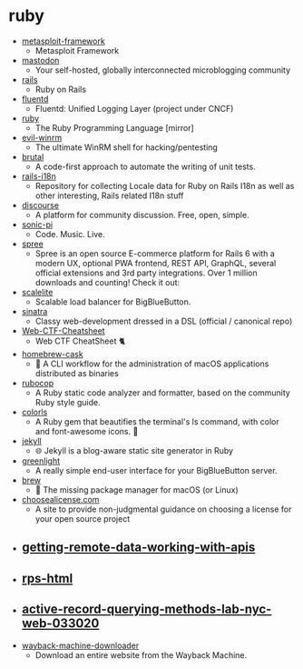 # ruby
- [metasploit-framework](https://github.com/rapid7/metasploit-framework)
  - Metasploit Framework
- [mastodon](https://github.com/tootsuite/mastodon)
  - Your self-hosted, globally interconnected microblogging community
- [rails](https://github.com/rails/rails)
  - Ruby on Rails
- [fluentd](https://github.com/fluent/fluentd)
  - Fluentd: Unified Logging Layer (project under CNCF)
- [ruby](https://github.com/ruby/ruby)
  - The Ruby Programming Language [mirror]
- [evil-winrm](https://github.com/Hackplayers/evil-winrm)
  - The ultimate WinRM shell for hacking/pentesting
- [brutal](https://github.com/fixrb/brutal)
  - A code-first approach to automate the writing of unit tests.
- [rails-i18n](https://github.com/svenfuchs/rails-i18n)
  - Repository for collecting Locale data for Ruby on Rails I18n as well as other interesting, Rails related I18n stuff
- [discourse](https://github.com/discourse/discourse)
  - A platform for community discussion. Free, open, simple.
- [sonic-pi](https://github.com/samaaron/sonic-pi)
  - Code. Music. Live.
- [spree](https://github.com/spree/spree)
  - Spree is an open source E-commerce platform for Rails 6 with a modern UX, optional PWA frontend, REST API, GraphQL, several official extensions and 3rd party integrations. Over 1 million downloads and counting! Check it out:
- [scalelite](https://github.com/blindsidenetworks/scalelite)
  - Scalable load balancer for BigBlueButton.
- [sinatra](https://github.com/sinatra/sinatra)
  - Classy web-development dressed in a DSL (official / canonical repo)
- [Web-CTF-Cheatsheet](https://github.com/w181496/Web-CTF-Cheatsheet)
  - Web CTF CheatSheet 🐈
- [homebrew-cask](https://github.com/Homebrew/homebrew-cask)
  - 🍻 A CLI workflow for the administration of macOS applications distributed as binaries
- [rubocop](https://github.com/rubocop-hq/rubocop)
  - A Ruby static code analyzer and formatter, based on the community Ruby style guide.
- [colorls](https://github.com/athityakumar/colorls)
  - A Ruby gem that beautifies the terminal's ls command, with color and font-awesome icons. 🎉
- [jekyll](https://github.com/jekyll/jekyll)
  - 🌐 Jekyll is a blog-aware static site generator in Ruby
- [greenlight](https://github.com/bigbluebutton/greenlight)
  - A really simple end-user interface for your BigBlueButton server.
- [brew](https://github.com/Homebrew/brew)
  - 🍺 The missing package manager for macOS (or Linux)
- [choosealicense.com](https://github.com/github/choosealicense.com)
  - A site to provide non-judgmental guidance on choosing a license for your open source project
- [getting-remote-data-working-with-apis](https://github.com/learn-co-curriculum/getting-remote-data-working-with-apis)
  - 
- [rps-html](https://github.com/appdev-projects/rps-html)
  - 
- [active-record-querying-methods-lab-nyc-web-033020](https://github.com/learn-co-students/active-record-querying-methods-lab-nyc-web-033020)
  - 
- [wayback-machine-downloader](https://github.com/hartator/wayback-machine-downloader)
  - Download an entire website from the Wayback Machine.
